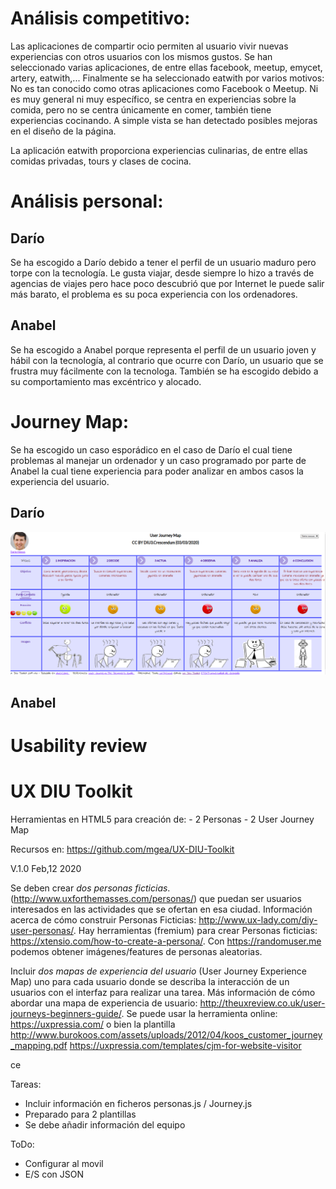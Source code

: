 


# Análisis competitivo:

Las aplicaciones de compartir ocio permiten al usuario vivir nuevas experiencias con otros usuarios con los mismos gustos. Se han seleccionado varias aplicaciones, de entre ellas facebook, meetup, emycet, artery, eatwith,... Finalmente se ha seleccionado eatwith por varios motivos:
    No es tan conocido como otras aplicaciones como Facebook o Meetup.
    Ni es muy general ni muy específico, se centra en experiencias sobre la comida, pero no se centra únicamente en comer, también tiene experiencias cocinando.
    A simple vista se han detectado posibles mejoras en el diseño de la página.
   
La aplicación eatwith proporciona experiencias culinarias, de entre ellas comidas privadas, tours y clases de cocina.

# Análisis personal:

## Darío
Se ha escogido a Darío debido a tener el perfil de un usuario maduro pero torpe con la tecnología. Le gusta viajar, desde siempre lo hizo a través de agencias de viajes pero hace poco descubrió que por Internet le puede salir más barato, el problema es su poca experiencia con los ordenadores.


## Anabel
Se ha escogido a Anabel porque representa el perfil de un usuario joven y hábil con la tecnología, al contrario que ocurre con Darío, un usuario que se frustra muy fácilmente con la tecnologa. También se ha escogido debido a su comportamiento mas excéntrico y alocado.

# Journey Map:
Se ha escogido un caso esporádico en el caso de Darío el cual tiene problemas al manejar un ordenador y un caso programado  por parte de Anabel la cual tiene experiencia para poder analizar en ambos casos la experiencia del usuario.

## Darío

![Método UX](photos/JourneyMapDario.png)

## Anabel

# Usability review



# UX DIU Toolkit

Herramientas en HTML5 para creación de: 
    - 2 Personas 
    - 2 User Journey Map 

Recursos en: https://github.com/mgea/UX-DIU-Toolkit

V.1.0 Feb,12 2020


Se deben crear *dos personas ficticias*. (http://www.uxforthemasses.com/personas/) que puedan ser usuarios interesados en las actividades que se ofertan en esa ciudad. Información acerca de cómo construir Personas Ficticias: http://www.ux-lady.com/diy-user-personas/. Hay herramientas (fremium) para crear Personas ficticias: https://xtensio.com/how-to-create-a-persona/. Con https://randomuser.me podemos  obtener imágenes/features de personas aleatorias.


Incluir *dos mapas de experiencia del usuario* (User Journey Experience Map) uno para cada usuario donde se describa la interacción de un usuarios con el interfaz para realizar una tarea.  Más información de cómo abordar una mapa de experiencia de usuario: http://theuxreview.co.uk/user-journeys-beginners-guide/. Se puede usar la herramienta online: https://uxpressia.com/ o bien la plantilla http://www.burokoos.com/assets/uploads/2012/04/koos_customer_journey_mapping.pdf 
https://uxpressia.com/templates/cjm-for-website-visitor 


ce

Tareas: 

 - Incluir información en ficheros personas.js / Journey.js
 - Preparado para 2 plantillas
 - Se debe añadir información del equipo

ToDo: 
 - Configurar al movil
 - E/S con JSON
